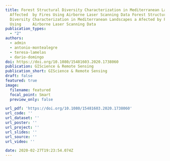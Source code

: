 ```yaml
---
title: Forest Structural Diversity Characterization in Mediterranean Landscapes
  Affected 	by Fires Using Airborne Laser Scanning Data Forest Structural
  Diversity Characterization in Mediterranean Landscapes a Afected by Fires
  Using 	Airborne Laser Scanning Data
publication_types:
  - "2"
authors:
  - admin
  - antonio-montealegre
  - teresa-lamelas
  - dario-domingo
doi: https://doi.org/10.1080/15481603.2020.1738060
publication: GIScience & Remote Sensing
publication_short: GIScience & Remote Sensing
draft: false
featured: true
image:
  filename: featured
  focal_point: Smart
  preview_only: false

url_pdf: 'https://doi.org/10.1080/15481603.2020.1738060'
url_code: ''
url_dataset: ''
url_poster: ''
url_project: ''
url_slides: ''
url_source: ''
url_video: ''

date: 2020-02-27T19:23:54.074Z
---
```

